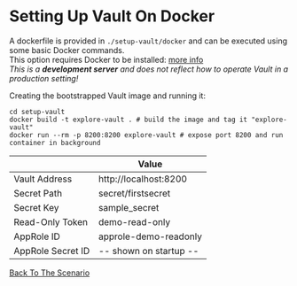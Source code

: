 # Setting Up Vault On Docker

A dockerfile is provided in `./setup-vault/docker` and can be executed using some basic
Docker commands.  
This option requires Docker to be installed: [more info](https://docs.docker.com/get-docker/)  
_This is a **development server** and does not reflect how to operate Vault in a production setting!_

Creating the bootstrapped Vault image and running it:
```shell
cd setup-vault
docker build -t explore-vault . # build the image and tag it "explore-vault"
docker run --rm -p 8200:8200 explore-vault # expose port 8200 and run container in background
```
|                   | Value                  |
|-------------------|------------------------|
| Vault Address     | http://localhost:8200  |
| Secret Path       | secret/firstsecret     |
| Secret Key        | sample_secret          |
| Read-Only Token   | demo-read-only         |
| AppRole ID        | approle-demo-readonly  |
| AppRole Secret ID | -- shown on startup -- |

[Back To The Scenario](../README.md)
